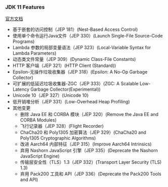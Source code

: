 ### JDK 11 Features

[官方文档](https://openjdk.java.net/projects/jdk/11/)

* 基于嵌套的访问控制（JEP 181）(Nest-Based Access Control)
* 使用单个命令运行Java文件（JEP 330）(Launch Single-File Source-Code Programs)
* Lambda 参数的局部变量语法（JEP 323）(Local-Variable Syntax for Lambda Parameters)
* 动态类文件常量（JEP 309）(Dynamic Class-File Constants)
* HTTP 客户端（JEP 321）(HTTP Client (Standard))
* Epsilon-无操作垃圾收集器（JEP 318）(Epsilon: A No-Op Garbage Collector)
* 可扩展的低延迟垃圾收集器-ZGC（JEP 333）(ZGC: A Scalable Low-Latency Garbage Collector(Experimental))
* Unicode 10（JEP 327）(Unicode 10)
* 低开销堆分析（JEP 331）(Low-Overhead Heap Profiling)
* 其他变更
    * 删除 Java EE 和 CORBA 模块（JEP 320）(Remove the Java EE and CORBA Modules)
    * 飞行记录器（JEP 328）(Flight Recorder)
    * ChaCha20 和 Poly1305 加密算法（JEP 329）(ChaCha20 and Poly1305 Cryptographic Algorithms)
    * 改进 Aarch64 内部特征（JEP 315）(Improve Aarch64 Intrinsics)
    * 弃用 Nashorn JavaScript 引擎（JEP 335）(Deprecate the Nashorn JavaScript Engine)
    * 传输层安全性（TLS）1.3（JEP 332）(Transport Layer Security (TLS) 1.3)
    * 弃用 Pack200 工具和 API（JEP 336）(Deprecate the Pack200 Tools and API)
